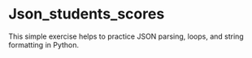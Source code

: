 # Json_students_scores
This simple exercise helps to practice JSON parsing, loops, and string formatting in Python.
